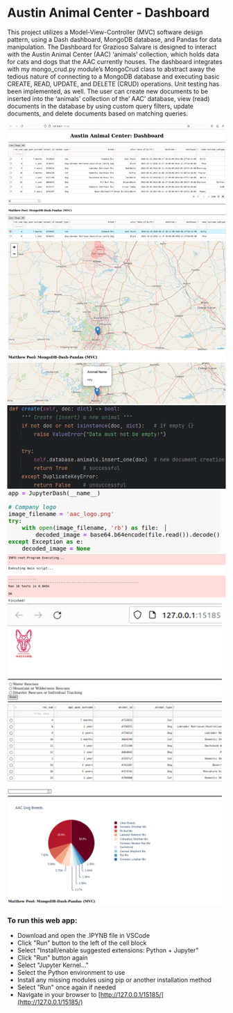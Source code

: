 # Austin Animal Center - Dashboard<br>

This project utilizes a Model-View-Controller (MVC) software design pattern, using a Dash dashboard, MongoDB database, and Pandas for data manipulation. The Dashboard for Grazioso Salvare is designed to interact with the Austin Animal Center (AAC) ‘animals’ collection, which holds data for cats and dogs that the AAC currently houses. The dashboard integrates with my mongo_crud.py module’s MongoCrud class to abstract away the tedious nature of connecting to a MongoDB database and executing basic CREATE, READ, UPDATE, and DELETE (CRUD) operations. Unit testing has been implemented, as well. The user can create new documents to be inserted into the ‘animals’ collection of the’ AAC’ database,  view (read) documents in the database by using custom query filters, update documents, and delete documents based on matching queries.

![pic](images/Picture1.png)
![pic](images/Picture2.png)
![pic](images/Picture3.png)
![pic](images/Picture4.png)
![pic](images/Picture5.png)
![pic](images/Picture6.png)
![pic](images/Picture7.png)
![pic](images/Picture8.png)

### To run this web app:
* Download and open the .IPYNB file in VSCode
* Click "Run" button to the left of the cell block
* Select "Install/enable suggested extensions: Python + Jupyter"
* Click "Run" button again
* Select "Jupyter Kernel..."
* Select the Python environment to use
* Install any missing modules using pip or another installation method
* Select "Run" once again if needed
* Navigate in your browser to [http://127.0.0.1/15185/](http://127.0.0.1/15185/)
